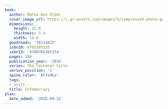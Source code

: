 ```yaml
---
book:
  author: Malka Ann Older
  cover_image_url: https://i.gr-assets.com/images/S/compressed.photo.goodreads.com/books/1444883445l/26114433._SX98_.jpg
  dimensions:
    height: 22.0
    thickness: 3.4
    width: 14.6
  goodreads: '26114433'
  isbn10: 0765385155
  isbn13: '9780765385154'
  pages: 380
  publication_year: '2016'
  series: The Centenal Cycle
  series_position: '1'
  spine_color: '#2fa9ba'
  tags:
  - scifi
  title: Infomocracy
plan:
  date_added: '2018-09-22'
---
```

